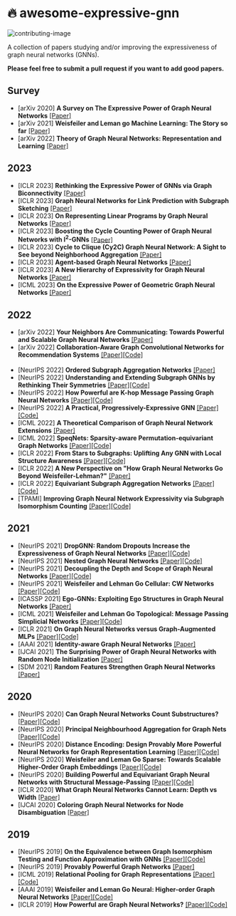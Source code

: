 # :fire: awesome-expressive-gnn
![contributing-image](https://img.shields.io/badge/contributions-welcome-brightgreen.svg?style=flat)

A collection of papers studying and/or improving the expressiveness of graph neural networks (GNNs).

**Please feel free to submit a pull request if you want to add good papers.**

Survey
----------
* [arXiv 2020] **A Survey on The Expressive Power of Graph Neural Networks**  [[Paper]](https://arxiv.org/abs/2003.04078)
* [arXiv 2021] **Weisfeiler and Leman go Machine Learning: The Story so far**  [[Paper]](https://arxiv.org/abs/2112.09992)
* [arXiv 2022] **Theory of Graph Neural Networks: Representation and Learning**  [[Paper]](https://arxiv.org/abs/2204.07697)


2023
----------
* [ICLR 2023] **Rethinking the Expressive Power of GNNs via Graph Biconnectivity**  [[Paper]](https://openreview.net/forum?id=r9hNv76KoT3)
* [ICLR 2023] **Graph Neural Networks for Link Prediction with Subgraph Sketching**  [[Paper]](https://openreview.net/forum?id=m1oqEOAozQU)
* [ICLR 2023] **On Representing Linear Programs by Graph Neural Networks**  [[Paper]](https://openreview.net/forum?id=cP2QVK-uygd)
* [ICLR 2023] **Boosting the Cycle Counting Power of Graph Neural Networks with I<sup>2</sup>-GNNs**  [[Paper]](https://openreview.net/forum?id=kDSmxOspsXQ)
* [ICLR 2023] **Cycle to Clique (Cy2C) Graph Neural Network: A Sight to See beyond Neighborhood Aggregation**  [[Paper]](https://openreview.net/forum?id=7d-g8KozkiE)
* [ICLR 2023] **Agent-based Graph Neural Networks**  [[Paper]](https://openreview.net/forum?id=8WTAh0tj2jC)
* [ICLR 2023] **A New Hierarchy of Expressivity for Graph Neural Networks**  [[Paper]](https://openreview.net/forum?id=5cAI0qXxyv)
* [ICML 2023] **On the Expressive Power of Geometric Graph Neural Networks**  [[Paper]](https://arxiv.org/abs/2301.09308)

2022
----------
* [arXiv 2022] **Your Neighbors Are Communicating: Towards Powerful and Scalable Graph Neural Networks**  [[Paper]](https://arxiv.org/abs/2206.02059)
* [arXiv 2022] **Collaboration-Aware Graph Convolutional Networks for Recommendation Systems** [[Paper]](https://arxiv.org/abs/2207.06221)[[Code]](https://github.com/YuWVandy/CAGCN)
<br/><br/>
* [NeurIPS 2022] **Ordered Subgraph Aggregation Networks**  [[Paper]](https://arxiv.org/abs//2206.11168)
* [NeurIPS 2022] **Understanding and Extending Subgraph GNNs by Rethinking Their Symmetries**  [[Paper]](https://arxiv.org/abs/2206.11140)[[Code]](https://github.com/beabevi/sun)
* [NeurIPS 2022] **How Powerful are K-hop Message Passing Graph Neural Networks**  [[Paper]](https://arxiv.org/abs/2205.13328)[[Code]](https://github.com/JiaruiFeng/KP-GNN)
* [NeurIPS 2022] **A Practical, Progressively-Expressive GNN**  [[Paper]](https://openreview.net/forum?id=WBv9Z6qpA8x)[[Code]](https://github.com/LingxiaoShawn/KCSetGNN)
* [ICML 2022] **A Theoretical Comparison of Graph Neural Network Extensions**  [[Paper]](https://arxiv.org/abs/2201.12884)
* [ICML 2022] **SpeqNets: Sparsity-aware Permutation-equivariant Graph Networks**  [[Paper]](https://arxiv.org/abs/2203.13913)[[Code]](https://github.com/chrsmrrs/speqnets)
* [ICLR 2022] **From Stars to Subgraphs: Uplifting Any GNN with Local Structure Awareness**  [[Paper]](https://arxiv.org/abs/2110.03753)[[Code]](https://github.com/LingxiaoShawn/GNNAsKernel)
* [ICLR 2022] **A New Perspective on "How Graph Neural Networks Go Beyond Weisfeiler-Lehman?"**  [[Paper]](https://openreview.net/forum?id=uxgg9o7bI_3)
* [ICLR 2022] **Equivariant Subgraph Aggregation Networks** [[Paper]](https://arxiv.org/abs/2110.02910)[[Code]](https://github.com/beabevi/esan)
* [TPAMI] **Improving Graph Neural Network Expressivity via Subgraph Isomorphism Counting**  [[Paper]](https://arxiv.org/abs/2006.09252)[[Code]](https://github.com/gbouritsas/graph-substructure-networks)

2021
----------
* [NeurIPS 2021] **DropGNN: Random Dropouts Increase the Expressiveness of Graph Neural Networks** [[Paper]](https://arxiv.org/abs/2111.06283)[[Code]](https://github.com/karolismart/dropgnn)
* [NeurIPS 2021] **Nested Graph Neural Networks** [[Paper]](https://arxiv.org/abs/2110.13197)[[Code]](https://github.com/muhanzhang/nestedgnn)
* [NeurIPS 2021] **Decoupling the Depth and Scope of Graph Neural Networks** [[Paper]](https://arxiv.org/abs/2201.07858)[[Code]](https://github.com/facebookresearch/shaDow_GNN)
* [NeurIPS 2021] **Weisfeiler and Lehman Go Cellular: CW Networks** [[Paper]](https://arxiv.org/abs/2106.12575)[[Code]](https://github.com/twitter-research/cwn)
* [ICASSP 2021] **Ego-GNNs: Exploiting Ego Structures in Graph Neural Networks** [[Paper]](https://arxiv.org/abs/2107.10957)
* [ICML 2021] **Weisfeiler and Lehman Go Topological: Message Passing Simplicial Networks** [[Paper]](https://arxiv.org/abs/2103.03212)[[Code]](https://github.com/twitter-research/cwn)
* [ICLR 2021] **On Graph Neural Networks versus Graph-Augmented MLPs** [[Paper]](https://arxiv.org/abs/2010.15116)[[Code]](https://github.com/leichen2018/GNN_vs_GAMLP)
* [AAAI 2021] **Identity-aware Graph Neural Networks** [[Paper]](https://arxiv.org/abs/2101.10320)
* [IJCAI 2021] **The Surprising Power of Graph Neural Networks with Random Node Initialization** [[Paper]](https://arxiv.org/abs/2010.01179)
* [SDM 2021] **Random Features Strengthen Graph Neural Networks** [[Paper]](https://arxiv.org/abs/2002.03155)



2020
----------
* [NeurIPS 2020] **Can Graph Neural Networks Count Substructures?** [[Paper]](https://arxiv.org/abs/2002.04025)[[Code]](https://github.com/leichen2018/GNN-Substructure-Counting)
* [NeurIPS 2020] **Principal Neighbourhood Aggregation for Graph Nets** [[Paper]](https://arxiv.org/abs/2004.05718)[[Code]](https://github.com/lukecavabarrett/pna)
* [NeurIPS 2020] **Distance Encoding: Design Provably More Powerful Neural Networks for Graph Representation Learning** [[Paper]](https://arxiv.org/abs/2009.00142)[[Code]](https://github.com/snap-stanford/distance-encoding)
* [NeurIPS 2020] **Weisfeiler and Leman Go Sparse: Towards Scalable Higher-Order Graph Embeddings** [[Paper]](https://arxiv.org/abs/1904.01543)[[Code]](https://github.com/chrsmrrs/sparsewl)
* [NeurIPS 2020] **Building Powerful and Equivariant Graph Neural Networks with Structural Message-Passing** [[Paper]](https://arxiv.org/abs/2006.15107)[[Code]](https://github.com/cvignac/SMP)
* [ICLR 2020] **What Graph Neural Networks Cannot Learn: Depth vs Width** [[Paper]](https://arxiv.org/abs/1907.03199)
* [IJCAI 2020] **Coloring Graph Neural Networks for Node Disambiguation** [[Paper]](https://arxiv.org/abs/1912.06058)

2019
----------
* [NeurIPS 2019] **On the Equivalence between Graph Isomorphism Testing and Function Approximation with GNNs** [[Paper]](https://arxiv.org/abs/1905.12560)[[Code]](https://github.com/leichen2018/Ring-GNN)
* [NeurIPS 2019] **Provably Powerful Graph Networks** [[Paper]](https://arxiv.org/abs/1905.11136)
* [ICML 2019] **Relational Pooling for Graph Representations** [[Paper]](https://arxiv.org/abs/1903.02541)[[Code]](https://github.com/PurdueMINDS/RelationalPooling)
* [AAAI 2019] **Weisfeiler and Leman Go Neural: Higher-order Graph Neural Networks** [[Paper]](https://arxiv.org/abs/1810.02244)[[Code]](https://github.com/chrsmrrs/k-gnn)
* [ICLR 2019] **How Powerful are Graph Neural Networks?** [[Paper]](https://arxiv.org/abs/1810.00826)[[Code]](https://github.com/weihua916/powerful-gnns)

